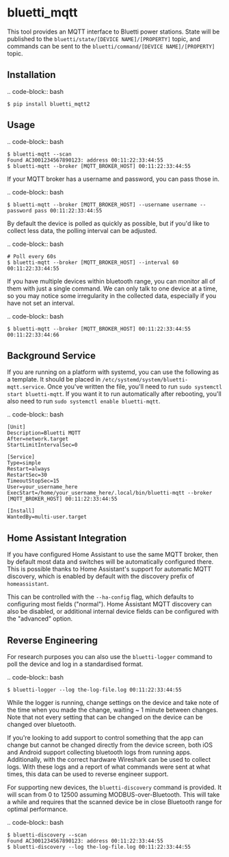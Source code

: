 bluetti_mqtt
============

This tool provides an MQTT interface to Bluetti power stations. State will be
published to the ``bluetti/state/[DEVICE NAME]/[PROPERTY]`` topic, and commands
can be sent to the ``bluetti/command/[DEVICE NAME]/[PROPERTY]`` topic.

Installation
------------

.. code-block:: bash

    $ pip install bluetti_mqtt2

Usage
-----

.. code-block:: bash

    $ bluetti-mqtt --scan
    Found AC3001234567890123: address 00:11:22:33:44:55
    $ bluetti-mqtt --broker [MQTT_BROKER_HOST] 00:11:22:33:44:55

If your MQTT broker has a username and password, you can pass those in.

.. code-block:: bash

    $ bluetti-mqtt --broker [MQTT_BROKER_HOST] --username username --password pass 00:11:22:33:44:55

By default the device is polled as quickly as possible, but if you'd like to
collect less data, the polling interval can be adjusted.

.. code-block:: bash

    # Poll every 60s
    $ bluetti-mqtt --broker [MQTT_BROKER_HOST] --interval 60 00:11:22:33:44:55

If you have multiple devices within bluetooth range, you can monitor all of
them with just a single command. We can only talk to one device at a time, so
you may notice some irregularity in the collected data, especially if you have
not set an interval.

.. code-block:: bash

    $ bluetti-mqtt --broker [MQTT_BROKER_HOST] 00:11:22:33:44:55 00:11:22:33:44:66

Background Service
------------------

If you are running on a platform with systemd, you can use the following as a
template. It should be placed in ``/etc/systemd/system/bluetti-mqtt.service``.
Once you've written the file, you'll need to run
``sudo systemctl start bluetti-mqtt``. If you want it to run automatically after
rebooting, you'll also need to run ``sudo systemctl enable bluetti-mqtt``.

.. code-block:: bash

    [Unit]
    Description=Bluetti MQTT
    After=network.target
    StartLimitIntervalSec=0

    [Service]
    Type=simple
    Restart=always
    RestartSec=30
    TimeoutStopSec=15
    User=your_username_here
    ExecStart=/home/your_username_here/.local/bin/bluetti-mqtt --broker [MQTT_BROKER_HOST] 00:11:22:33:44:55

    [Install]
    WantedBy=multi-user.target



Home Assistant Integration
--------------------------

If you have configured Home Assistant to use the same MQTT broker, then by
default most data and switches will be automatically configured there. This is
possible thanks to Home Assistant's support for automatic MQTT discovery, which
is enabled by default with the discovery prefix of ``homeassistant``.

This can be controlled with the ``--ha-config`` flag, which defaults to
configuring most fields ("normal"). Home Assistant MQTT discovery can also be
disabled, or additional internal device fields can be configured with the
"advanced" option.

Reverse Engineering
-------------------

For research purposes you can also use the ``bluetti-logger`` command to poll
the device and log in a standardised format.

.. code-block:: bash

    $ bluetti-logger --log the-log-file.log 00:11:22:33:44:55

While the logger is running, change settings on the device and take note of the
time when you made the change, waiting ~ 1 minute between changes. Note that
not every setting that can be changed on the device can be changed over
bluetooth.

If you're looking to add support to control something that the app can change
but cannot be changed directly from the device screen, both iOS and Android
support collecting bluetooth logs from running apps. Additionally, with the
correct hardware Wireshark can be used to collect logs. With these logs and a
report of what commands were sent at what times, this data can be used to
reverse engineer support.

For supporting new devices, the ``bluetti-discovery`` command is provided. It
will scan from 0 to 12500 assuming MODBUS-over-Bluetooth. This will take a
while and requires that the scanned device be in close Bluetooth range for
optimal performance.

.. code-block:: bash

    $ bluetti-discovery --scan
    Found AC3001234567890123: address 00:11:22:33:44:55
    $ bluetti-discovery --log the-log-file.log 00:11:22:33:44:55
